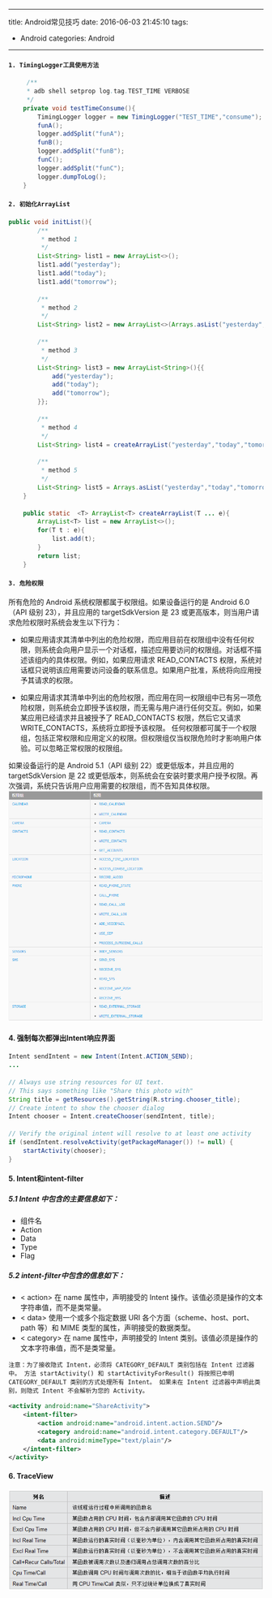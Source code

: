 
---
title:  Android常见技巧
date: 2016-06-03 21:45:10
tags:
- Android
categories: Android
---

#### `1. TimingLogger工具使用方法`
```java
     /**
     * adb shell setprop log.tag.TEST_TIME VERBOSE
     */
    private void testTimeConsume(){
        TimingLogger logger = new TimingLogger("TEST_TIME","consume");
        funA();
        logger.addSplit("funA");
        funB();
        logger.addSplit("funB");
        funC();
        logger.addSplit("funC");
        logger.dumpToLog();
    }
```

#### `2. 初始化ArrayList`
```java
public void initList(){
        /**
         * method 1
         */
        List<String> list1 = new ArrayList<>();
        list1.add("yesterday");
        list1.add("today");
        list1.add("tomorrow");

        /**
         * method 2
         */
        List<String> list2 = new ArrayList<>(Arrays.asList("yesterday","today","tomorrow"));

        /**
         * method 3
         */
        List<String> list3 = new ArrayList<String>(){{
            add("yesterday");
            add("today");
            add("tomorrow");
        }};

        /**
         * method 4
         */
        List<String> list4 = createArrayList("yesterday","today","tomorrow");

        /**
         * method 5
         */
        List<String> list5 = Arrays.asList("yesterday","today","tomorrow");
    }

    public static  <T> ArrayList<T> createArrayList(T ... e){
        ArrayList<T> list = new ArrayList<>();
        for(T t : e){
            list.add(t);
        }
        return list;
    }
```

#### `3. 危险权限`
所有危险的 Android 系统权限都属于权限组。如果设备运行的是 Android 6.0（API 级别 23），并且应用的 targetSdkVersion 是 23 或更高版本，则当用户请求危险权限时系统会发生以下行为：

* 如果应用请求其清单中列出的危险权限，而应用目前在权限组中没有任何权限，则系统会向用户显示一个对话框，描述应用要访问的权限组。对话框不描述该组内的具体权限。例如，如果应用请求 READ_CONTACTS 权限，系统对话框只说明该应用需要访问设备的联系信息。如果用户批准，系统将向应用授予其请求的权限。

* 如果应用请求其清单中列出的危险权限，而应用在同一权限组中已有另一项危险权限，则系统会立即授予该权限，而无需与用户进行任何交互。例如，如果某应用已经请求并且被授予了 READ_CONTACTS 权限，然后它又请求 WRITE_CONTACTS，系统将立即授予该权限。
任何权限都可属于一个权限组，包括正常权限和应用定义的权限。但权限组仅当权限危险时才影响用户体验。可以忽略正常权限的权限组。

如果设备运行的是 Android 5.1（API 级别 22）或更低版本，并且应用的 targetSdkVersion 是 22 或更低版本，则系统会在安装时要求用户授予权限。再次强调，系统只告诉用户应用需要的权限组，而不告知具体权限。
![危险权限](/assets/img/blogs/small_tools/危险权限.PNG)

#### 4. 强制每次都弹出Intent响应界面
```java
Intent sendIntent = new Intent(Intent.ACTION_SEND);
...

// Always use string resources for UI text.
// This says something like "Share this photo with"
String title = getResources().getString(R.string.chooser_title);
// Create intent to show the chooser dialog
Intent chooser = Intent.createChooser(sendIntent, title);

// Verify the original intent will resolve to at least one activity
if (sendIntent.resolveActivity(getPackageManager()) != null) {
    startActivity(chooser);
}
```

#### 5. Intent和intent-filter
##### 5.1 Intent 中包含的主要信息如下：
* 组件名
* Action
* Data
* Type
* Flag

##### 5.2 intent-filter中包含的信息如下：
* < action>
在 name 属性中，声明接受的 Intent 操作。该值必须是操作的文本字符串值，而不是类常量。
* < data>
使用一个或多个指定数据 URI 各个方面（scheme、host、port、path 等）和 MIME 类型的属性，声明接受的数据类型。
* < category>
在 name 属性中，声明接受的 Intent 类别。该值必须是操作的文本字符串值，而不是类常量。

`注意：为了接收隐式 Intent，必须将 CATEGORY_DEFAULT 类别包括在 Intent 过滤器中。 方法 startActivity() 和 startActivityForResult() 将按照已申明 CATEGORY_DEFAULT 类别的方式处理所有 Intent。 如果未在 Intent 过滤器中声明此类别，则隐式 Intent 不会解析为您的 Activity。`

```xml
<activity android:name="ShareActivity">
    <intent-filter>
        <action android:name="android.intent.action.SEND"/>
        <category android:name="android.intent.category.DEFAULT"/>
        <data android:mimeType="text/plain"/>
    </intent-filter>
</activity>
```


#### 6. TraceView
![TraceView各列的含义](/assets/img/blogs/small_tools/traceview.PNG)


